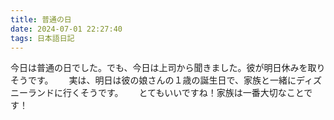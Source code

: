 ```yaml
---
title: 普通の日
date: 2024-07-01 22:27:40
tags: 日本語日記
---
```

今日は普通の日でした。でも、今日は上司から聞きました。彼が明日休みを取りそうです。　　
実は、明日は彼の娘さんの１歳の誕生日で、家族と一緒にディズニーランドに行くそうです。　　
とてもいいですね！家族は一番大切なことです！